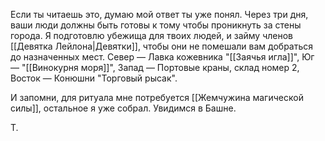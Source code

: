 Если ты читаешь это, думаю мой ответ ты уже понял. Через три дня, ваши люди должны быть готовы к тому чтобы проникнуть за стены города. Я подготовлю убежища для твоих людей, и займу членов [[Девятка Лейлона|Девятки]], чтобы они не помешали вам добраться до назначенных мест. Север — Лавка кожевника "[[Заячья игла]]", Юг — "[[Винокурня моря]]", Запад — Портовые краны, склад номер 2, Восток — Конюшни "Торговый рысак".

И запомни, для ритуала мне потребуется [[Жемчужина магической силы]], остальное я уже собрал. Увидимся в Башне.

T.
